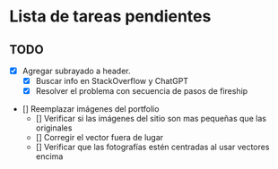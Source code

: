 # Lista de tareas pendientes

## TODO

- [x] Agregar subrayado a header.
  - [x] Buscar info en StackOverflow y ChatGPT
  - [x] Resolver el problema con secuencia de pasos de fireship

- [] Reemplazar imágenes del portfolio
  - [] Verificar si las imágenes del sitio son mas pequeñas que las originales
  - [] Corregir el vector fuera de lugar
  - [] Verificar que las fotografías estén centradas al usar vectores encima